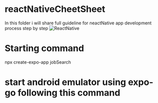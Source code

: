# reactNativeCheetSheet
In this folder i  will share full  guideline for neactNative app development process step by step
![ReactNative](https://www.google.com/url?sa=i&url=https%3A%2F%2Fmedium.com%2Fthe-react-native-log%2Ftips-for-react-native-images-or-saying-goodbye-to-trial-and-error-b2baaf0a1a4d&psig=AOvVaw3vVsvkGBukU6AVehRrYNcF&ust=1699973067353000&source=images&cd=vfe&ved=0CBIQjRxqFwoTCJiBuLubwYIDFQAAAAAdAAAAABAE)

# Starting command 
npx create-expo-app jobSearch

# start android emulator using  expo-go following this command 

